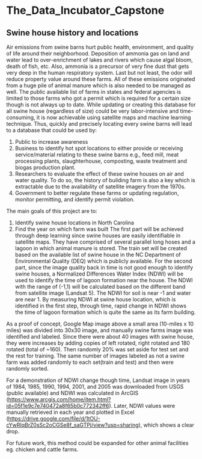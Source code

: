 # The_Data_Incubator_Capstone
## Swine house history and locations
Air emissions from swine barns hurt public health, environment, and quality of life around their neighborhood. Deposition of ammonia gas on land and water lead to over-enrichment of lakes and rivers which cause algal bloom, death of fish, etc. Also, ammonia is a precursor of very fine dust that gets very deep in the human respiratory system. Last but not least, the odor will reduce property value around these farms. All of these emissions originated from a huge pile of animal manure which is also needed to be managed as well. The public available list of farms in states and federal agencies is limited to those farms who got a permit which is required for a certain size though is not always up to date. While updating or creating this database for all swine house (regardless of size) could be very labor-intensive and time-consuming, it is now achievable using satellite maps and machine learning technique. Thus, quickly and precisely locating every swine barns will lead to a database that could be used by:
1. Public to increase awareness
2. Business to identify hot spot locations to either provide or receiving service/material relating to these swine barns e.g., feed mill, meat processing plants, slaughterhouse, composting, waste treatment and biogas production plant.
3. Researchers to evaluate the effect of these swine houses on air and water quality. To do so, the history of building farm is also a key which is extractable due to the availability of satellite imagery from the 1970s.
4. Government to better regulate these farms or updating regulation, monitor permitting, and identify permit violation.

The main goals of this project are to:
1. Identify swine house locations in North Carolina
2. Find the year on which farm was built
The first part will be achieved through deep learning since swine houses are easily identifiable in satellite maps. They have comprised of several parallel long hoses and a lagoon in which animal manure is stored. The train set will be created based on the available list of swine house in the NC Department of Environmental Quality (DEQ) which is publicly available. For the second part, since the image quality back in time is not good enough to identify swine houses, a Normalized Differences Water Index (NDWI) will be used to identify the time of lagoon formation near the house. The NDWI with the range of (-1,1) will be calculated based on the different band from satellite image (Landsat 5). The NDWI for soil is near -1 and water are near 1.  By measuring NDWI at swine house location, which is identified in the first step, through time, rapid change in NDWI shows the time of lagoon formation which is quite the same as its farm building. 

As a proof of concept, Google Map image above a small area (10-miles x 10 miles) was divided into 30x30 image, and manually swine farms image was identified and labeled. Since there were about 40 images with swine house,  they were increases by adding copies of left rotated, right rotated and 180 rotated (total of ~160). Then randomly 20% was set aside for test set and the rest for training. The same number of images labeled as not a swine farm was added randomly to each set(train and test) and then were randomly sorted.

For a demonstration of NDWI change though time, Landsat image in years of  1984, 1985, 1990, 1994, 2001, and 2005 was downloaded from USGS (public available) and NDWI was calculated in ArcGIS (https://www.arcgis.com/home/item.html?id=05f1e9c7e740472a8f65b0c772342ff6). Later, NDWI values were manually retrieved in each year and plotted in Excel (https://drive.google.com/file/d/1tOU-cYwRIqBrZ0sSc2oCGSe8f_saGTPj/view?usp=sharing), which shows a clear drop.

For future work, this method could be expanded for other animal facilities eg. chicken and cattle farms.
